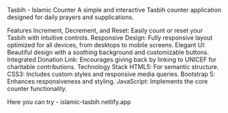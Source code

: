 Tasbih - Islamic Counter
A simple and interactive Tasbih counter application designed for daily prayers and supplications.

Features
Increment, Decrement, and Reset: Easily count or reset your Tasbih with intuitive controls.
Responsive Design: Fully responsive layout optimized for all devices, from desktops to mobile screens.
Elegant UI: Beautiful design with a soothing background and customizable buttons.
Integrated Donation Link: Encourages giving back by linking to UNICEF for charitable contributions.
Technology Stack
HTML5: For semantic structure.
CSS3: Includes custom styles and responsive media queries.
Bootstrap 5: Enhances responsiveness and styling.
JavaScript: Implements the core counter functionality.


Here you can try - islamic-tasbih.netlify.app

